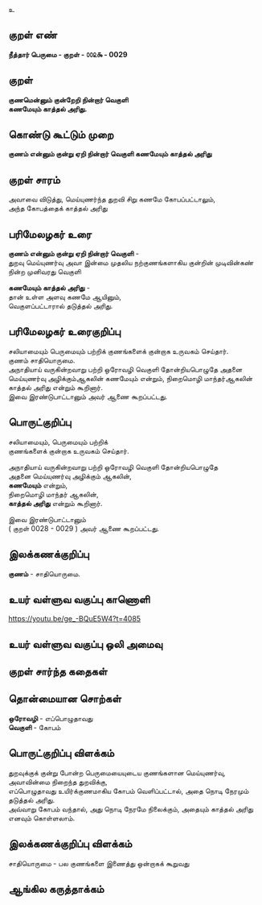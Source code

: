 உ

## குறள் எண் 

**நீத்தார் பெருமை - குறள் - ௦௦௨௯ - 0029**

## குறள் 

**குணமென்னும் குன்றேறி நின்றார் வெகுளி  
கணமேயும் காத்தல் அரிது.**  

## கொண்டு கூட்டும் முறை

**குணம் என்னும் குன்று ஏறி நின்றார் வெகுளி கணமேயும் காத்தல் அரிது**

## குறள் சாரம்  

அவாவை விடுத்து, மெய்யுணர்ந்த துறவி சிறு கணமே கோபப்பட்டாலும்,   
அந்த கோபத்தைக் காத்தல் அரிது

## பரிமேலழகர் உரை

**குணம் என்னும் குன்று ஏறி நின்றார் வெகுளி** -  
துறவு மெய்யுணர்வு அவா இன்மை 
முதலிய நற்குணங்களாகிய குன்றின் முடிவின்கண் நின்ற முனிவரது வெகுளி  

**கணமேயும் காத்தல் அரிது** -  
தான் உள்ள அளவு கணமே ஆயினும்,  
வெகுளப்பட்டாரால் தடுத்தல் அரிது.  

## பரிமேலழகர் உரைகுறிப்பு   

சலியாமையும் பெருமையும் பற்றிக் குணங்களைக் குன்றாக உருவகம் செய்தார்.  
குணம் சாதியொருமை.  
அநாதியாய் வருகின்றவாறு பற்றி ஒரோவழி வெகுளி தோன்றியபொழுதே அதனை மெய்யுணர்வு அழிக்கும்ஆகலின் கணமேயும் என்றும், நிறைமொழி மாந்தர்ஆகலின் காத்தல் அரிது என்றும் கூறினார்.  
இவை இரண்டுபாட்டானும் அவர் ஆணை கூறப்பட்டது.  

## பொருட்குறிப்பு 

சலியாமையும், பெருமையும் பற்றிக்  
குணங்களைக் குன்றாக உருவகம் செய்தார்.  

அநாதியாய் வருகின்றவாறு பற்றி ஒரோவழி வெகுளி தோன்றியபொழுதே  
அதனை மெய்யுணர்வு அழிக்கும் ஆகலின்,  
**கணமேயும்** என்றும்,  
நிறைமொழி மாந்தர் ஆகலின்,  
**காத்தல் அரிது** என்றும் கூறினார்.  

இவை இரண்டுபாட்டானும்  
( குறள் 0028 - 0029 ) அவர் ஆணை கூறப்பட்டது.  

## இலக்கணக்குறிப்பு  

 **குணம்** - சாதியொருமை.  
 
## உயர் வள்ளுவ வகுப்பு காணொளி

https://youtu.be/ge_-BQuE5W4?t=4085 

## உயர் வள்ளுவ வகுப்பு ஒலி அமைவு 

 
## குறள் சார்ந்த கதைகள் 


## தொன்மையான சொற்கள்

**ஒரோவழி** - எப்பொழுதாவது  
**வெகுளி** - கோபம் 

## பொருட்குறிப்பு விளக்கம்

துறவுக்குக் குன்று போன்ற பெருமையையுடைய குணங்களான மெய்யுணர்வு, அவாவின்மை நிறைந்த துறவிக்கு,   
எப்பொழுதாவது உயிர்க்குணமாகிய கோபம் வெளிப்பட்டால், அதை நொடி நேரமும் தடுத்தல் அரிது.  
அவ்வாறு கோபம் வந்தால், அது நொடி நேரமே நிலைக்கும், அதையும் காத்தல் அரிது எனவும் கொள்ளலாம்.

## இலக்கணக்குறிப்பு விளக்கம்

சாதியொருமை - பல குணங்களை இணைத்து ஒன்றாகக் கூறுவது

## ஆங்கில கருத்தாக்கம் 


